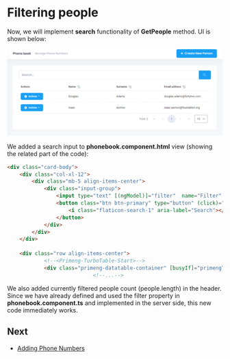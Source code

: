 # Filtering people

Now, we will implement **search** functionality of **GetPeople** method.
UI is shown below:

<img src="images/search-people-angular-1.png" alt="Searching people" class="img-thumbnail" />

We added a search input to **phonebook.component.html** view (showing
the related part of the code):

```html
<div class="card-body">
    <div class="col-xl-12">
        <div class="mb-5 align-items-center">
            <div class="input-group">
                <input type="text" [(ngModel)]="filter"  name="Filter" class="form-control" [placeholder]="l('SearchWithThreeDot')">
                <button class="btn btn-primary" type="button" (click)="getPeople()">
                    <i class="flaticon-search-1" aria-label="Search"></i>
                </button>
            </div>
        </div>
    </div>
                
    <div class="row align-items-center">
            <!--<Primeng-TurboTable-Start>-->
            <div class="primeng-datatable-container" [busyIf]="primengTableHelper.isLoading">
                            <!--...-->

```

We also added currently filtered people count (people.length) in the
header. Since we have already defined and used the filter property in
**phonebook.component.ts** and implemented in the server side, this new
code immediately works.

## Next

- [Adding Phone Numbers](Developing-Step-By-Step-Angular-Adding-Phone-Numbers)